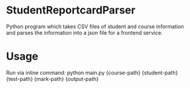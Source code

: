 # StudentReportcardParser
 Python program which takes CSV files of student and course information and parses the information into a json file for a frontend service.

# Usage
 Run via inline command:
    python main.py {course-path} {student-path} {test-path} {mark-path} {output-path}
